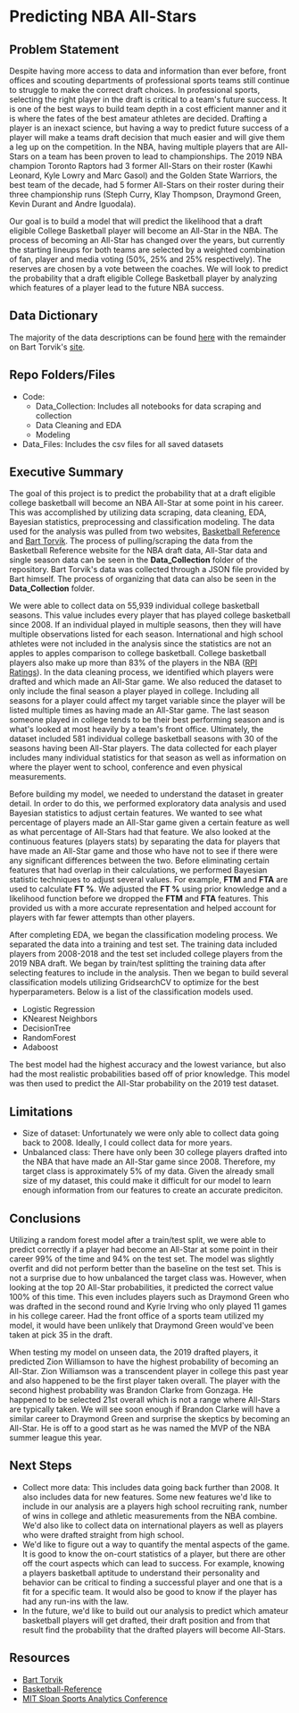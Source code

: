 # Predicting NBA All-Stars


## Problem Statement
Despite having more access to data and information than ever before, front offices and scouting departments of professional sports teams still continue to struggle to make the correct draft choices. In professional sports, selecting the right player in the draft is critical to a team's future success. It is one of the best ways to build team depth in a cost efficient manner and it is where the fates of the best amateur athletes are decided. Drafting a player is an inexact science, but having a way to predict future success of a player will make a teams draft decision that much easier and will give them a leg up on the competition. In the NBA, having multiple players that are All-Stars on a team has been proven to lead to championships. The 2019 NBA champion Toronto Raptors had 3 former All-Stars on their roster (Kawhi Leonard, Kyle Lowry and Marc Gasol) and the Golden State Warriors, the best team of the decade, had 5 former All-Stars on their roster during their three championship runs (Steph Curry, Klay Thompson, Draymond Green, Kevin Durant and Andre Iguodala).

Our goal is to build a model that will predict the likelihood that a draft eligible College Basketball player will become an All-Star in the NBA. The process of becoming an All-Star has changed over the years, but currently the starting lineups for both teams are selected by a weighted combination of fan, player and media voting (50%, 25% and 25% respectively). The reserves are chosen by a vote between the coaches. We will look to predict the probability that a draft eligible College Basketball player by analyzing which features of a player lead to the future NBA success.

## Data Dictionary
The majority of the data descriptions can be found [here](https://www.basketball-reference.com/about/glossary.html#mp) with the remainder on Bart Torvik's [site](https://www.bigtengeeks.com/new-stat-porpagatu/).

## Repo Folders/Files
- Code: 
    - Data_Collection: Includes all notebooks for data scraping and collection
    - Data Cleaning and EDA
    - Modeling
- Data_Files: Includes the csv files for all saved datasets


## Executive Summary
The goal of this project is to predict the probability that at a draft eligible college basketball will become an NBA All-Star at some point in his career. This was accomplished by utilizing data scraping, data cleaning, EDA, Bayesian statistics, preprocessing and classification modeling. The data used for the analysis was pulled from two websites, [Basketball Reference](https://www.sports-reference.com/cbb/play-index/psl_finder.cgi?request=1&match=combined&year_min=2006&year_max=2019&conf_id=&school_id=&class_is_fr=Y&class_is_so=Y&class_is_jr=Y&class_is_sr=Y&pos_is_g=Y&pos_is_gf=Y&pos_is_fg=Y&pos_is_f=Y&pos_is_fc=Y&pos_is_cf=Y&pos_is_c=Y&games_type=A&qual=&c1stat=&c1comp=&c1val=&c2stat=&c2comp=&c2val=&c3stat=&c3comp=&c3val=&c4stat=&c4comp=&c4val=&order_by=pts&order_by_asc=&offset=0) and [Bart Torvik](http://barttorvik.com). The process of pulling/scraping the data from the Basketball Reference website for the NBA draft data, All-Star data and single season data can be seen in the **Data_Collection** folder of the repository. Bart Torvik's data was collected through a JSON file provided by Bart himself. The process of organizing that data can also be seen in the **Data_Collection** folder. 

We were able to collect data on 55,939 individual college basketball seasons. This value includes every player that has played college basketball since 2008. If an individual played in multiple seasons, then they will have multiple observations listed for each season. International and high school athletes were not included in the analysis since the statistics are not an apples to apples comparison to college basketball. College basketball players also make up more than 83% of the players in the NBA ([RPI Ratings](http://rpiratings.com/NBA.php)). In the data cleaning process, we identified which players were drafted and which made an All-Star game. We also reduced the dataset to only include the final season a player played in college. Including all seasons for a player could affect my target variable since the player will be listed multiple times as having made an All-Star game. The last season someone played in college tends to be their best performing season and is what's looked at most heavily by a team's front office. Ultimately, the dataset included 581 individual college basketball seasons with 30 of the seasons having been All-Star players. The data collected for each player includes many individual statistics for that season as well as information on where the player went to school, conference and even physical measurements. 

Before building my model, we needed to understand the dataset in greater detail. In order to do this, we performed exploratory data analysis and used Bayesian statistics to adjust certain features. We wanted to see what percentage of players made an All-Star game given a certain feature as well as what percentage of All-Stars had that feature. We also looked at the continuous features (players stats) by separating the data for players that have made an All-Star game and those who have not to see if there were any significant differences between the two. Before eliminating certain features that had overlap in their calculations, we performed Bayesian statistic techniques to adjust several values. For example, **FTM** and **FTA** are used to calculate **FT %**. We adjusted the **FT %** using prior knowledge and a likelihood function before we dropped the **FTM** and **FTA** features. This provided us with a more accurate representation and helped account for players with far fewer attempts than other players. 

After completing EDA, we began the classification modeling process. We separated the data into a training and test set. The training data included players from 2008-2018 and the test set included college players from the 2019 NBA draft. We began by train/test splitting the training data after selecting features to include in the analysis. Then we began to build several classification models utilizing GridsearchCV to optimize for the best hyperparameters. Below is a list of the classification models used. 

- Logistic Regression  
- KNearest Neighbors 
- DecisionTree 
- RandomForest
- Adaboost

The best model had the highest accuracy and the lowest variance, but also had the most realistic probabilities based off of prior knowledge. This model was then used to predict the All-Star probability on the 2019 test dataset.

## Limitations
- Size of dataset: Unfortunately we were only able to collect data going back to 2008. Ideally, I could collect data for more years.
- Unbalanced class: There have only been 30 college players drafted into the NBA that have made an All-Star game since 2008. Therefore, my target class is approximately 5% of my data. Given the already small size of my dataset, this could make it difficult for our model to learn enough information from our features to create an accurate prediciton. 


## Conclusions
Utilizing a random forest model after a train/test split, we were able to predict correctly if a player had become an All-Star at some point in their career 99% of the time and 94% on the test set. The model was slightly overfit and did not perform better than the baseline on the test set. This is not a surprise due to how unbalanced the target class was. However, when looking at the top 20 All-Star probabilities, it predicted the correct value 100% of this time. This even includes players such as Draymond Green who was drafted in the second round and Kyrie Irving who only played 11 games in his college career. Had the front office of a sports team utilized my model, it would have been unlikely that Draymond Green would've been taken at pick 35 in the draft.

When testing my model on unseen data, the 2019 drafted players, it predicted Zion Williamson to have the highest probability of becoming an All-Star. Zion Williamson was a transcendent player in college this past year and also happened to be the first player taken overall. The player with the second highest probability was Brandon Clarke from Gonzaga. He happened to be selected 21st overall which is not a range where All-Stars are typically taken. We will see soon enough if Brandon Clarke will have a similar career to Draymond Green and surprise the skeptics by becoming an All-Star. He is off to a good start as he was named the MVP of the NBA summer league this year.
 

## Next Steps
- Collect more data: This includes data going back further than 2008. It also includes data for new features. Some new features we'd like to include in our analysis are a players high school recruiting rank, number of wins in college and athletic measurements from the NBA combine. We'd also like to collect data on international players as well as players who were drafted straight from high school.
- We'd like to figure out a way to quantify the mental aspects of the game. It is good to know the on-court statistics of a player, but there are other off the court aspects which can lead to success. For example, knowing a players basketball aptitude to understand their personality and behavior can be critical to finding a successful player and one that is a fit for a specific team. It would also be good to know if the player has had any run-ins with the law.
- In the future, we'd like to build out our analysis to predict which amateur basketball players will get drafted, their draft position and from that result find the probability that the drafted players will become All-Stars.

## Resources
- [Bart Torvik](http://barttorvik.com/playerstat.php?link=y&year=2019&top=353&start=20181101&end=20190501)
- [Basketball-Reference](https://www.sports-reference.com/cbb/play-index/psl_finder.cgi?request=1&match=combined&year_min=2006&year_max=2019&conf_id=&school_id=&class_is_fr=Y&class_is_so=Y&class_is_jr=Y&class_is_sr=Y&pos_is_g=Y&pos_is_gf=Y&pos_is_fg=Y&pos_is_f=Y&pos_is_fc=Y&pos_is_cf=Y&pos_is_c=Y&games_type=A&qual=&c1stat=&c1comp=&c1val=&c2stat=&c2comp=&c2val=&c3stat=&c3comp=&c3val=&c4stat=&c4comp=&c4val=&order_by=pts&order_by_asc=&offset=0)
- [MIT Sloan Sports Analytics Conference](http://www.sloansportsconference.com/wp-content/uploads/2018/02/2004.pdf)
